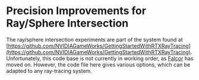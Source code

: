 # Precision Improvements for Ray/Sphere Intersection

The ray/sphere intersection experiments are part of the system found at [https://github.com/NVIDIAGameWorks/GettingStartedWithRTXRayTracing](https://github.com/NVIDIAGameWorks/GettingStartedWithRTXRayTracing). Unfortunately, this code base is not currently in working order, as [Falcor](https://developer.nvidia.com/falcor) has moved on. However, the code file here gives various options, which can be adapted to any ray-tracing system.
